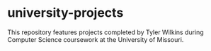 # university-projects
This repository features projects completed by Tyler Wilkins during Computer Science coursework at the University of Missouri.
